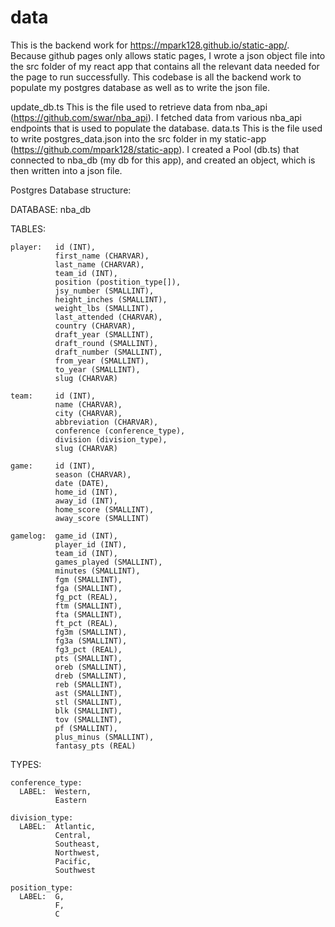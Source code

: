 # data

This is the backend work for https://mpark128.github.io/static-app/.
Because github pages only allows static pages, I wrote a json object file into the src folder of my react app that contains all the relevant data needed for the page to run successfully. 
This codebase is all the backend work to populate my postgres database as well as to write the json file. 

update_db.ts
  This is the file used to retrieve data from nba_api (https://github.com/swar/nba_api).
  I fetched data from various nba_api endpoints that is used to populate the database. 
data.ts
  This is the file used to write postgres_data.json into the src folder in my static-app (https://github.com/mpark128/static-app).
  I created a Pool (db.ts) that connected to nba_db (my db for this app), and created an object, which is then written into a json file. 

Postgres Database structure:    

  DATABASE:   nba_db

  TABLES:
  
    player:   id (INT),
              first_name (CHARVAR),
              last_name (CHARVAR),
              team_id (INT),
              position (postition_type[]),
              jsy_number (SMALLINT),
              height_inches (SMALLINT),
              weight_lbs (SMALLINT),
              last_attended (CHARVAR),
              country (CHARVAR),
              draft_year (SMALLINT),
              draft_round (SMALLINT),
              draft_number (SMALLINT),
              from_year (SMALLINT),
              to_year (SMALLINT),
              slug (CHARVAR)
    
    team:     id (INT),
              name (CHARVAR),
              city (CHARVAR),
              abbreviation (CHARVAR),
              conference (conference_type),
              division (division_type),
              slug (CHARVAR)
    
    game:     id (INT),
              season (CHARVAR),
              date (DATE),
              home_id (INT),
              away_id (INT),
              home_score (SMALLINT),
              away_score (SMALLINT)
   
    gamelog:  game_id (INT),
              player_id (INT),
              team_id (INT),
              games_played (SMALLINT), 
              minutes (SMALLINT),
              fgm (SMALLINT),
              fga (SMALLINT),
              fg_pct (REAL),
              ftm (SMALLINT),
              fta (SMALLINT),
              ft_pct (REAL),
              fg3m (SMALLINT),
              fg3a (SMALLINT), 
              fg3_pct (REAL),
              pts (SMALLINT), 
              oreb (SMALLINT), 
              dreb (SMALLINT), 
              reb (SMALLINT), 
              ast (SMALLINT), 
              stl (SMALLINT), 
              blk (SMALLINT), 
              tov (SMALLINT), 
              pf (SMALLINT), 
              plus_minus (SMALLINT), 
              fantasy_pts (REAL)
  
  TYPES:
 
    conference_type:
      LABEL:  Western,
              Eastern

    division_type:
      LABEL:  Atlantic, 
              Central, 
              Southeast, 
              Northwest, 
              Pacific, 
              Southwest

    position_type:
      LABEL:  G, 
              F,
              C
          
